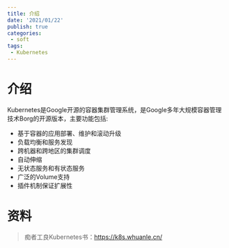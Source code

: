 ```yaml
---
title: 介绍
date: '2021/01/22'
publish: true
categories:
 - soft
tags:
 - Kubernetes
---
```

# 介绍

Kubernetes是Google开源的容器集群管理系统，是Google多年⼤规模容器管理技术Borg的开源版本，主要功能包括:

- 基于容器的应用部署、维护和滚动升级
- 负载均衡和服务发现
- 跨机器和跨地区的集群调度
- 自动伸缩
- 无状态服务和有状态服务
- 广泛的Volume支持
- 插件机制保证扩展性

# 资料
> 痴者工良Kubernetes书：https://k8s.whuanle.cn/